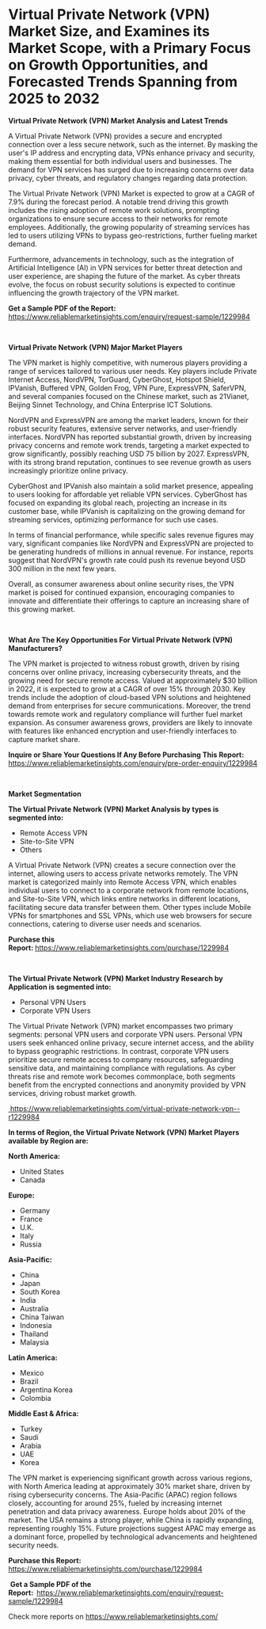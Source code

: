 <p><h1>Virtual Private Network (VPN) Market Size, and Examines its Market Scope, with a Primary Focus on Growth Opportunities, and Forecasted Trends Spanning from 2025 to 2032</h1></p><p><strong>Virtual Private Network (VPN) Market Analysis and Latest Trends</strong></p>
<p><p>A Virtual Private Network (VPN) provides a secure and encrypted connection over a less secure network, such as the internet. By masking the user's IP address and encrypting data, VPNs enhance privacy and security, making them essential for both individual users and businesses. The demand for VPN services has surged due to increasing concerns over data privacy, cyber threats, and regulatory changes regarding data protection.</p><p>The Virtual Private Network (VPN) Market is expected to grow at a CAGR of 7.9% during the forecast period. A notable trend driving this growth includes the rising adoption of remote work solutions, prompting organizations to ensure secure access to their networks for remote employees. Additionally, the growing popularity of streaming services has led to users utilizing VPNs to bypass geo-restrictions, further fueling market demand. </p><p>Furthermore, advancements in technology, such as the integration of Artificial Intelligence (AI) in VPN services for better threat detection and user experience, are shaping the future of the market. As cyber threats evolve, the focus on robust security solutions is expected to continue influencing the growth trajectory of the VPN market.</p></p>
<p><strong>Get a Sample PDF of the Report:&nbsp;</strong> <a href="https://www.reliablemarketinsights.com/enquiry/request-sample/1229984?utm_campaign=3559&utm_medium=2&utm_source=Github&utm_content=ia&utm_term=08042025&utm_id=virtual-private-network-vpn">https://www.reliablemarketinsights.com/enquiry/request-sample/1229984</a></p>
<p>&nbsp;</p>
<p><strong>Virtual Private Network (VPN) Major Market Players</strong></p>
<p><p>The VPN market is highly competitive, with numerous players providing a range of services tailored to various user needs. Key players include Private Internet Access, NordVPN, TorGuard, CyberGhost, Hotspot Shield, IPVanish, Buffered VPN, Golden Frog, VPN Pure, ExpressVPN, SaferVPN, and several companies focused on the Chinese market, such as 21Vianet, Beijing Sinnet Technology, and China Enterprise ICT Solutions.</p><p>NordVPN and ExpressVPN are among the market leaders, known for their robust security features, extensive server networks, and user-friendly interfaces. NordVPN has reported substantial growth, driven by increasing privacy concerns and remote work trends, targeting a market expected to grow significantly, possibly reaching USD 75 billion by 2027. ExpressVPN, with its strong brand reputation, continues to see revenue growth as users increasingly prioritize online privacy.</p><p>CyberGhost and IPVanish also maintain a solid market presence, appealing to users looking for affordable yet reliable VPN services. CyberGhost has focused on expanding its global reach, projecting an increase in its customer base, while IPVanish is capitalizing on the growing demand for streaming services, optimizing performance for such use cases.</p><p>In terms of financial performance, while specific sales revenue figures may vary, significant companies like NordVPN and ExpressVPN are projected to be generating hundreds of millions in annual revenue. For instance, reports suggest that NordVPN's growth rate could push its revenue beyond USD 300 million in the next few years.</p><p>Overall, as consumer awareness about online security rises, the VPN market is poised for continued expansion, encouraging companies to innovate and differentiate their offerings to capture an increasing share of this growing market.</p></p>
<p>&nbsp;</p>
<p><strong>What Are The Key Opportunities For Virtual Private Network (VPN) Manufacturers?</strong></p>
<p><p>The VPN market is projected to witness robust growth, driven by rising concerns over online privacy, increasing cybersecurity threats, and the growing need for secure remote access. Valued at approximately $30 billion in 2022, it is expected to grow at a CAGR of over 15% through 2030. Key trends include the adoption of cloud-based VPN solutions and heightened demand from enterprises for secure communications. Moreover, the trend towards remote work and regulatory compliance will further fuel market expansion. As consumer awareness grows, providers are likely to innovate with features like enhanced encryption and user-friendly interfaces to capture market share.</p></p>
<p><strong>Inquire or Share Your Questions If Any Before Purchasing This Report:</strong> <a href="https://www.reliablemarketinsights.com/enquiry/pre-order-enquiry/1229984?utm_campaign=3559&utm_medium=2&utm_source=Github&utm_content=ia&utm_term=08042025&utm_id=virtual-private-network-vpn">https://www.reliablemarketinsights.com/enquiry/pre-order-enquiry/1229984</a></p>
<p>&nbsp;</p>
<p><strong>Market Segmentation</strong></p>
<p><strong>The Virtual Private Network (VPN) Market Analysis by types is segmented into:</strong></p>
<p><ul><li>Remote Access VPN</li><li>Site-to-Site VPN</li><li>Others</li></ul></p>
<p><p>A Virtual Private Network (VPN) creates a secure connection over the internet, allowing users to access private networks remotely. The VPN market is categorized mainly into Remote Access VPN, which enables individual users to connect to a corporate network from remote locations, and Site-to-Site VPN, which links entire networks in different locations, facilitating secure data transfer between them. Other types include Mobile VPNs for smartphones and SSL VPNs, which use web browsers for secure connections, catering to diverse user needs and scenarios.</p></p>
<p><strong>Purchase this Report:&nbsp;</strong><a href="https://www.reliablemarketinsights.com/purchase/1229984?utm_campaign=3559&utm_medium=2&utm_source=Github&utm_content=ia&utm_term=08042025&utm_id=virtual-private-network-vpn">https://www.reliablemarketinsights.com/purchase/1229984</a></p>
<p>&nbsp;</p>
<p><strong>The Virtual Private Network (VPN) Market Industry Research by Application is segmented into:</strong></p>
<p><ul><li>Personal VPN Users</li><li>Corporate VPN Users</li></ul></p>
<p><p>The Virtual Private Network (VPN) market encompasses two primary segments: personal VPN users and corporate VPN users. Personal VPN users seek enhanced online privacy, secure internet access, and the ability to bypass geographic restrictions. In contrast, corporate VPN users prioritize secure remote access to company resources, safeguarding sensitive data, and maintaining compliance with regulations. As cyber threats rise and remote work becomes commonplace, both segments benefit from the encrypted connections and anonymity provided by VPN services, driving robust market growth.</p></p>
<p><a href="https://www.reliablemarketinsights.com/virtual-private-network-vpn--r1229984?utm_campaign=3559&utm_medium=2&utm_source=Github&utm_content=ia&utm_term=08042025&utm_id=virtual-private-network-vpn">&nbsp;https://www.reliablemarketinsights.com/virtual-private-network-vpn--r1229984</a></p>
<p><strong>In terms of Region, the Virtual Private Network (VPN) Market Players available by Region are:</strong></p>
<p>
    <p> <strong> North America: </strong>
        <ul>
            <li>United States</li>
            <li>Canada</li>
        </ul>
        </p> 
    <p> <strong> Europe: </strong>
        <ul>
            <li>Germany</li>
            <li>France</li>
            <li>U.K.</li>
            <li>Italy</li>
            <li>Russia</li>
        </ul>
        </p> 
    <p> <strong> Asia-Pacific: </strong>
        <ul>
            <li>China</li>
            <li>Japan</li>
            <li>South Korea</li>
            <li>India</li>
            <li>Australia</li>
            <li>China Taiwan</li>
            <li>Indonesia</li>
            <li>Thailand</li>
            <li>Malaysia</li>
        </ul>
        </p> 
    <p> <strong> Latin America: </strong>
        <ul>
            <li>Mexico</li>
            <li>Brazil</li>
            <li>Argentina Korea</li>
            <li>Colombia</li>
        </ul>
        </p> 
    <p> <strong> Middle East & Africa: </strong>
        <ul>
            <li>Turkey</li>
            <li>Saudi</li>
            <li>Arabia</li>
            <li>UAE</li>
            <li>Korea</li>
        </ul>
    </p>
    </p>
<p><p>The VPN market is experiencing significant growth across various regions, with North America leading at approximately 30% market share, driven by rising cybersecurity concerns. The Asia-Pacific (APAC) region follows closely, accounting for around 25%, fueled by increasing internet penetration and data privacy awareness. Europe holds about 20% of the market. The USA remains a strong player, while China is rapidly expanding, representing roughly 15%. Future projections suggest APAC may emerge as a dominant force, propelled by technological advancements and heightened security needs.</p></p>
<p><strong>Purchase this Report: </strong><a href="https://www.reliablemarketinsights.com/purchase/1229984?utm_campaign=3559&utm_medium=2&utm_source=Github&utm_content=ia&utm_term=08042025&utm_id=virtual-private-network-vpn">https://www.reliablemarketinsights.com/purchase/1229984</a></p>
<p>&nbsp;<strong>Get a Sample PDF of the Report:&nbsp;&nbsp;</strong><a href="https://www.reliablemarketinsights.com/enquiry/request-sample/1229984?utm_campaign=3559&utm_medium=2&utm_source=Github&utm_content=ia&utm_term=08042025&utm_id=virtual-private-network-vpn">https://www.reliablemarketinsights.com/enquiry/request-sample/1229984</a></p>
<p><strong></strong></p>
<p>Check more reports on <a href="https://www.reliablemarketinsights.com/?utm_campaign=3559&utm_medium=2&utm_source=Github&utm_content=ia&utm_term=08042025&utm_id=virtual-private-network-vpn">https://www.reliablemarketinsights.com/</a></p>